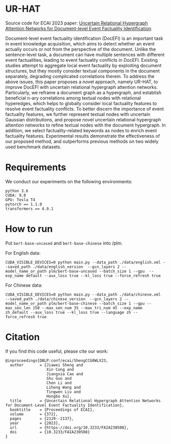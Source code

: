 # UR-HAT
Source code for ECAI 2023 paper: [Uncertain Relational Hypergraph Attention Networks for Document-level Event Factuality Identification](https://ebooks.iospress.nl/pdf/doi/10.3233/FAIA230508). 

Document-level event factuality identification (DocEFI) is an important task in event knowledge acquisition, which aims to detect whether an event actually occurs or not from the perspective of the document. Unlike the sentence-level task, a document can have multiple sentences with different event factualities, leading to event factuality conflicts in DocEFI. Existing studies attempt to aggregate local event factuality by exploiting document structures, but they mostly consider textual components in the document separately, degrading complicated correlations therein. To address the above issues, this paper proposes a novel approach, namely UR-HAT, to improve DocEFI with uncertain relational hypergraph attention networks. Particularly, we reframe a document graph as a hypergraph, and establish beneficial n-ary correlations among textual nodes with relational hyperedges, which helps to globally consider local factuality features to resolve event factuality conflicts. To better discern the importance of event factuality features, we further represent textual nodes with uncertain Gaussian distributions, and propose novel uncertain relational hypergraph attention networks to refine textual nodes with the document hypergraph. In addition, we select factuality-related keywords as nodes to enrich event factuality features. Experimental results demonstrate the effectiveness of our proposed method, and outperforms previous methods on two widely used benchmark datasets.


# Requirements

We conduct our experiments on the following environments:

```
python 3.6
CUDA: 9.0
GPU: Tesla T4
pytorch == 1.1.0
transformers == 4.9.1
```

# How to run

Put ```bert-base-uncased``` and ```bert-base-chinese``` into /plm.

For English data:
```
CUDA_VISIBLE_DEVICES=0 python main.py --data_path ./data/english.xml --saved_path ./data/english_version  --gcn_layers 2 --model_name_or_path plm/bert-base-uncased --batch_size 1 --gpu  --exp_name default --aux_loss true --kl_loss true --force_refresh true
```

For Chinese data:

```
CUDA_VISIBLE_DEVICES=0 python main.py --data_path ./data/chinese.xml  --saved_path ./data/chinese_version  --gcn_layers 2 --model_name_or_path plm/bert-base-chinese --batch_size 1 --gpu --max_sen_len 150 --max_sen_num 35 --max_tri_num 45 --exp_name zh_default --aux_loss true --kl_loss true --language zh --force_refresh true
```



# Citation

If you find this code useful, please cite our work:
```
@inproceedings{DBLP:conf/ecai/ShengCCG0WLX23,
  author       = {Jiawei Sheng and
                  Xin Cong and
                  Jiangxia Cao and
                  Shu Guo and
                  Chen Li and
                  Lihong Wang and
                  Tingwen Liu and
                  Hongbo Xu},
  title        = {Uncertain Relational Hypergraph Attention Networks for Document-Level Event Factuality Identification},
  booktitle    = {Proceedings of ECAI},
  volume       = {372},
  pages        = {2129--2137},
  year         = {2023},
  url          = {https://doi.org/10.3233/FAIA230508},
  doi          = {10.3233/FAIA230508}
}
```
